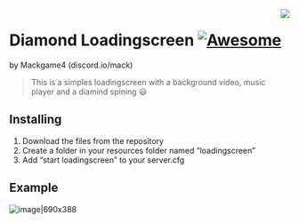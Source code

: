 <img src="icon.png" align="right" />

# Diamond Loadingscreen [![Awesome](https://cdn.rawgit.com/sindresorhus/awesome/d7305f38d29fed78fa85652e3a63e154dd8e8829/media/badge.svg)](https://github.com/sindresorhus/awesome)
by Mackgame4 (discord.io/mack)
> This is a simples loadingscreen with a background video, music player and a diamind spining :smiley: 

## Installing

1. Download the files from the repository
2. Create a folder in your resources folder named “loadingscreen”
3. Add “start loadingscreen” to your server.cfg

## Example
![image|690x388](upload://dtvAcF513PuygksUOeDJvWwTJuJ.jpeg) 
